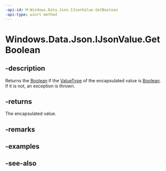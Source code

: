 ```yaml
---
-api-id: M:Windows.Data.Json.IJsonValue.GetBoolean
-api-type: winrt method
---
```


<!-- Method syntax
public bool GetBoolean()
-->

# Windows.Data.Json.IJsonValue.GetBoolean

## -description
Returns the [Boolean](https://msdn.microsoft.com/library/system.boolean.aspx) if the [ValueType](ijsonvalue_valuetype.md) of the encapsulated value is [Boolean](https://msdn.microsoft.com/library/system.boolean.aspx). If it is not, an exception is thrown.

## -returns
The encapsulated value.

## -remarks

## -examples

## -see-also

